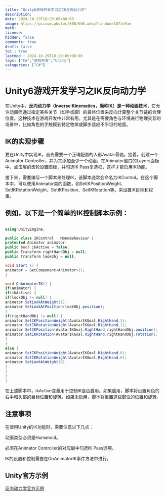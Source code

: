 ```yaml
---
title: "Unity6游戏开发学习之IK反向动力学"
description: 
date: 2024-10-29T10:20:06+08:00
image: https://picsum.photos/800/600.webp?random=1071e9ae
math: 
license: 
hidden: false
comments: true
draft: false
toc : true
lastmod : 2024-10-29T10:20:06+08:00
tags: ["C#","游戏开发","Unity"]
categories: ["C#"]
---
```

# Unity6游戏开发学习之IK反向动力学

在Unity中，**反向动力学（Inverse Kinematics，简称IK）是一种动画技术**，它允许动画师通过指定某些关节（如手或脚）的最终位置来反向计算整个关节链的合理位置。这种技术在游戏开发中非常有用，尤其是在需要角色与环境进行物理交互的场景中，比如角色的手触摸到特定物体或脚步适应不平坦的地面。

## IK的实现步骤

要在Unity中实现IK，首先需要一个正确配置的人形Avatar骨骼。接着，创建一个Animator Controller，并为其添加至少一个动画。在Animator窗口的Layers面板中，点击层的齿轮设置图标，并勾选IK Pass复选框，这样才能启用IK功能。

接下来，需要编写一个脚本来处理IK，该脚本通常会命名为IKControl。在这个脚本中，可以使用Animator类的函数，如SetIKPositionWeight、SetIKRotationWeight、SetIKPosition、SetIKRotation等，来设置IK目标和权重。

## 例如，以下是一个简单的IK控制脚本示例：

~~~C#

using UnityEngine;

public class IKControl : MonoBehaviour {
protected Animator animator;
public bool ikActive = false;
public Transform rightHandObj = null;
public Transform lookObj = null;

void Start () {
animator = GetComponent<Animator>();
}

void OnAnimatorIK() {
if(animator) {
if(ikActive) {
if(lookObj != null) {
animator.SetLookAtWeight(1);
animator.SetLookAtPosition(lookObj.position);
}
if(rightHandObj != null) {
animator.SetIKPositionWeight(AvatarIKGoal.RightHand,1);
animator.SetIKRotationWeight(AvatarIKGoal.RightHand,1);
animator.SetIKPosition(AvatarIKGoal.RightHand,rightHandObj.position);
animator.SetIKRotation(AvatarIKGoal.RightHand,rightHandObj.rotation);
}
}
else {
animator.SetIKPositionWeight(AvatarIKGoal.RightHand,0);
animator.SetIKRotationWeight(AvatarIKGoal.RightHand,0);
animator.SetLookAtWeight(0);
}
}
}
}
~~~
在上述脚本中，ikActive变量用于控制IK是否启用。如果启用，脚本将设置角色的右手和头部的目标位置和旋转。如果未启用，脚本将重置这些部位的位置和旋转。

## 注意事项

在使用Unity的IK功能时，需要注意以下几点：

动画类型必须是Humanoid。

必须在Animator Controller的对应层中勾选IK Pass选项。

IK的设置和控制需要在OnAnimatorIK事件方法中进行。

## Unity官方示例
[反向动力学官方示例](https://docs.unity3d.com/cn/2020.3/Manual/InverseKinematics.html)
